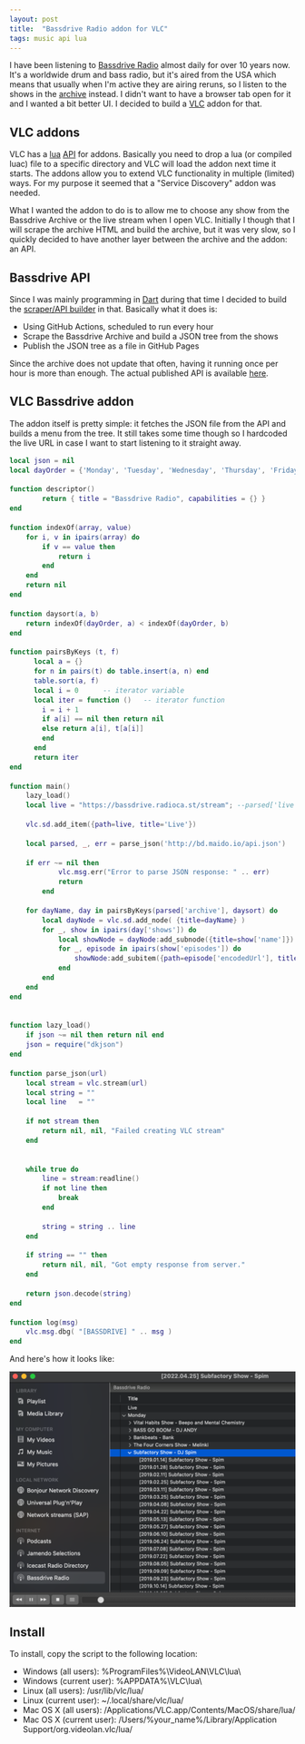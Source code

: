 ```yaml
---
layout: post
title:  "Bassdrive Radio addon for VLC"
tags: music api lua
---
```


I have been listening to [Bassdrive Radio][bd] almost daily for over 10 years now. It's a worldwide
drum and bass radio, but it's aired from the USA which means that usually when I'm active they are
airing reruns, so I listen to the shows in the [archive][bd-archive] instead. I didn't
want to have a browser tab open for it and I wanted a bit better UI. I decided to build a [VLC][vlc]
addon for that.

## VLC addons

VLC has a [lua][lua] [API][vlc-lua] for addons. Basically you need to drop a lua (or compiled luac)
file to a specific directory and VLC will load the addon next time it starts. The addons allow you
to extend VLC functionality in multiple (limited) ways. For my purpose it seemed that a "Service
Discovery" addon was needed.

What I wanted the addon to do is to allow me to choose any show from the Bassdrive Archive or the
live stream when I open VLC. Initially I though that I will scrape the archive HTML and build the
archive, but it was very slow, so I quickly decided to have another layer between the archive and
the addon: an API.

## Bassdrive API

Since I was mainly programming in [Dart][dart] during that time I decided to build the [scraper/API
builder][bd-api] in that. Basically what it does is:

- Using GitHub Actions, scheduled to run every hour
- Scrape the Bassdrive Archive and build a JSON tree from the shows
- Publish the JSON tree as a file in GitHub Pages

Since the archive does not update that often, having it running once per hour is more than enough.
The actual published API is available [here][bd-api-json].

## VLC Bassdrive addon

The addon itself is pretty simple: it fetches the JSON file from the API and builds a menu from the
tree. It still takes some time though so I hardcoded the live URL in case I want to start listening
to it straight away.

```lua
local json = nil
local dayOrder = {'Monday', 'Tuesday', 'Wednesday', 'Thursday', 'Friday', 'Saturday', 'Sunday'}

function descriptor()
    	return { title = "Bassdrive Radio", capabilities = {} }
end

function indexOf(array, value)
    for i, v in ipairs(array) do
        if v == value then
            return i
        end
    end
    return nil
end

function daysort(a, b)
	return indexOf(dayOrder, a) < indexOf(dayOrder, b)
end

function pairsByKeys (t, f)
      local a = {}
      for n in pairs(t) do table.insert(a, n) end
      table.sort(a, f)
      local i = 0      -- iterator variable
      local iter = function ()   -- iterator function
        i = i + 1
        if a[i] == nil then return nil
        else return a[i], t[a[i]]
        end
      end
      return iter
end

function main()
	lazy_load()
	local live = "https://bassdrive.radioca.st/stream"; --parsed['live']; Live URL doesn't change so hardcode it to make it load faster

	vlc.sd.add_item({path=live, title='Live'})
	
	local parsed, _, err = parse_json('http://bd.maido.io/api.json')

	if err ~= nil then
        	vlc.msg.err("Error to parse JSON response: " .. err)
        	return
        end

	for dayName, day in pairsByKeys(parsed['archive'], daysort) do
		local dayNode = vlc.sd.add_node( {title=dayName} )
		for _, show in ipairs(day['shows']) do
			local showNode = dayNode:add_subnode({title=show['name']})
			for _, episode in ipairs(show['episodes']) do
				showNode:add_subitem({path=episode['encodedUrl'], title=episode['name']})
			end
		end
	end
end


function lazy_load()
	if json ~= nil then return nil end
	json = require("dkjson")
end

function parse_json(url)
    local stream = vlc.stream(url)
    local string = ""
    local line   = ""

    if not stream then
        return nil, nil, "Failed creating VLC stream"
    end


    while true do
        line = stream:readline()
        if not line then
            break
        end

        string = string .. line
    end

    if string == "" then
        return nil, nil, "Got empty response from server."
    end

    return json.decode(string)
end

function log(msg)
    vlc.msg.dbg( "[BASSDRIVE] " .. msg )
end
```

And here's how it looks like:

![Addon](/assets/images/bassdrive/vlc.png)

## Install

To install, copy the script to the following location:

- Windows (all users): %ProgramFiles%\VideoLAN\VLC\lua\
- Windows (current user): %APPDATA%\VLC\lua\
- Linux (all users): /usr/lib/vlc/lua/
- Linux (current user): ~/.local/share/vlc/lua/
- Mac OS X (all users): /Applications/VLC.app/Contents/MacOS/share/lua/
- Mac OS X (current user): /Users/%your_name%/Library/Application Support/org.videolan.vlc/lua/

[bd]: https://bassdrive.com

[bd-api]: https://github.com/v3rm0n/bassdrive-api

[bd-api-json]: https://bd.maido.io/api.json

[bd-archive]: http://archives.bassdrivearchive.com

[vlc]: https://www.videolan.org/vlc/

[vlc-lua]: https://vlc.verg.ca

[lua]: https://www.lua.org

[dart]: https://dart.dev